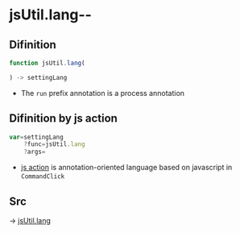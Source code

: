 # jsUtil.lang--

## Difinition

```js.js
function jsUtil.lang(

) -> settingLang
```

- The `run` prefix annotation is a process annotation


## Difinition by js action

```js.js
var=settingLang
	?func=jsUtil.lang
	?args=

```

- [js action](#) is annotation-oriented language based on javascript in `CommandClick`



## Src

-> [jsUtil.lang](https://github.com/puutaro/CommandClick/blob/master/app/src/main/java/com/puutaro/commandclick/fragment_lib/terminal_fragment/js_interface/JsUtil.kt#L74)



